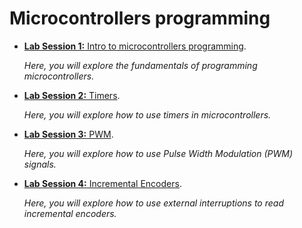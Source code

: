# Microcontrollers programming

* [**Lab Session 1:** Intro to microcontrollers programming](./lab1/README.md).
  
    *Here, you will explore the fundamentals of programming microcontrollers.*

* [**Lab Session 2:** Timers](./lab2/README.md).
  
    *Here, you will explore how to use timers in microcontrollers.*

* [**Lab Session 3:** PWM](./lab3/README.md).
  
    *Here, you will explore how to use Pulse Width Modulation (PWM) signals.*

* [**Lab Session 4:** Incremental Encoders](./lab4/README.md).
  
    *Here, you will explore how to use external interruptions to read incremental encoders.*
